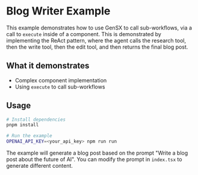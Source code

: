 # Blog Writer Example

This example demonstrates how to use GenSX to call sub-workflows, via a call to `execute` inside of a component. This is demonstrated by implementing the ReAct pattern, where the agent calls the research tool, then the write tool, then the edit tool, and then returns the final blog post.

## What it demonstrates

- Complex component implementation
- Using `execute` to call sub-workflows

## Usage

```bash
# Install dependencies
pnpm install

# Run the example
OPENAI_API_KEY=<your_api_key> npm run run
```

The example will generate a blog post based on the prompt "Write a blog post about the future of AI". You can modify the prompt in `index.tsx` to generate different content.
